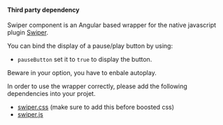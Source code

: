 #### Third party dependency

Swiper component is an Angular based wrapper for the native javascript plugin [Swiper](http://idangero.us/swiper).

You can bind the display of a pause/play button by using:

* `pauseButton` set it to `true` to display the button.

Beware in your option, you have to enbale autoplay.

In order to use the wrapper correctly, please add the following dependencies into your projet.

* [swiper.css](https://github.com/nolimits4web/Swiper/blob/master/dist/css/swiper.css) (make sure to add this before boosted css)
* [swiper.js](https://github.com/nolimits4web/Swiper/blob/master/dist/js/swiper.js)
